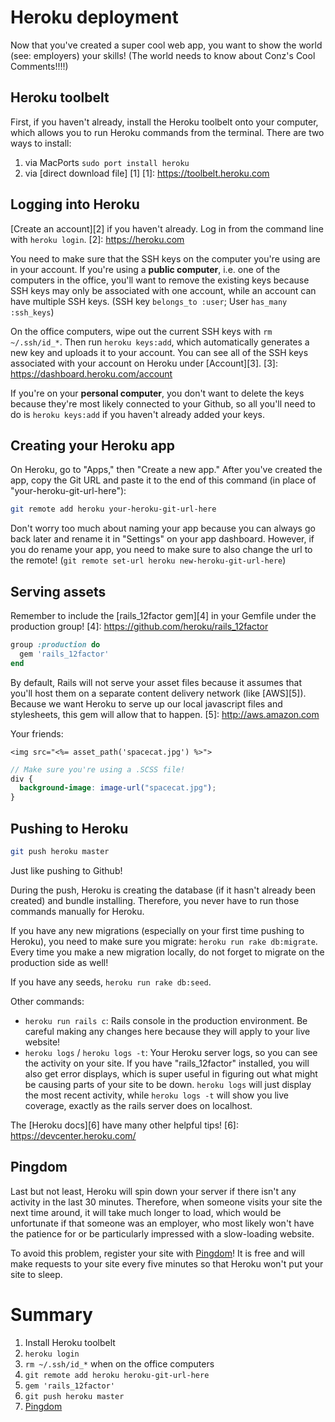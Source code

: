 # Heroku deployment
Now that you've created a super cool web app, you want to show the world (see: employers) your skills! (The world needs to know about Conz's Cool Comments!!!!)

## Heroku toolbelt
First, if you haven't already, install the Heroku toolbelt onto your computer, which allows you to run Heroku commands from the terminal. There are two ways to install:

1. via MacPorts `sudo port install heroku`
2. via [direct download file] [1]
[1]: https://toolbelt.heroku.com

## Logging into Heroku
[Create an account][2] if you haven't already. Log in from the command line with `heroku login`.
[2]: https://heroku.com

You need to make sure that the SSH keys on the computer you're using are in your account. If you're using a **public computer**, i.e. one of the computers in the office, you'll want to remove the existing keys because SSH keys may only be associated with one account, while an account can have multiple SSH keys. (SSH key `belongs_to :user`; User `has_many :ssh_keys`)

On the office computers, wipe out the current SSH keys with `rm ~/.ssh/id_*`. Then run `heroku keys:add`, which automatically generates a new key and uploads it to your account. You can see all of the SSH keys associated with your account on Heroku under [Account][3].
[3]: https://dashboard.heroku.com/account

If you're on your **personal computer**, you don't want to delete the keys because they're most likely connected to your Github, so all you'll need to do is `heroku keys:add` if you haven't already added your keys.

## Creating your Heroku app
On Heroku, go to "Apps," then "Create a new app." After you've created the app, copy the Git URL and paste it to the end of this command (in place of "your-heroku-git-url-here"):

```bash
git remote add heroku your-heroku-git-url-here
```

Don't worry too much about naming your app because you can always go back later and rename it in "Settings" on your app dashboard. However, if you do rename your app, you need to make sure to also change the url to the remote! (`git remote set-url heroku new-heroku-git-url-here`)

## Serving assets
Remember to include the [rails_12factor gem][4] in your Gemfile under the production group!
[4]: https://github.com/heroku/rails_12factor

```ruby
group :production do
  gem 'rails_12factor'
end
```

By default, Rails will not serve your asset files because it assumes that you'll host them on a separate content delivery network (like [AWS][5]).
Because we want Heroku to serve up our local javascript files and stylesheets, this gem will allow that to happen.
[5]: http://aws.amazon.com

Your friends:
```html+erb
<img src="<%= asset_path('spacecat.jpg') %>">
```

```scss
// Make sure you're using a .SCSS file!
div {
  background-image: image-url("spacecat.jpg");
}
```

## Pushing to Heroku
```bash
git push heroku master
```

Just like pushing to Github!

During the push, Heroku is creating the database (if it hasn't already been created) and bundle installing. Therefore, you never have to run those commands manually for Heroku.

If you have any new migrations (especially on your first time pushing to Heroku), you need to make sure you migrate: `heroku run rake db:migrate`. Every time you make a new migration locally, do not forget to migrate on the production side as well!

If you have any seeds, `heroku run rake db:seed`.

Other commands:
- `heroku run rails c`: Rails console in the production environment. Be careful making any changes here because they will apply to your live website!
- `heroku logs` / `heroku logs -t`: Your Heroku server logs, so you can see the activity on your site. If you have "rails_12factor" installed, you will also get error displays, which is super useful in figuring out what might be causing parts of your site to be down. `heroku logs` will just display the most recent activity, while `heroku logs -t` will show you live coverage, exactly as the rails server does on localhost.

The [Heroku docs][6] have many other helpful tips!
[6]: https://devcenter.heroku.com/

## Pingdom
Last but not least, Heroku will spin down your server if there isn't any activity in the last 30 minutes. Therefore, when someone visits your site the next time around, it will take much longer to load, which would be unfortunate if that someone was an employer, who most likely won't have the patience for or be particularly impressed with a slow-loading website.

To avoid this problem, register your site with [Pingdom][7]! It is free and will make requests to your site every five minutes so that Heroku won't put your site to sleep.

# Summary
1. Install Heroku toolbelt
2. `heroku login`
3. `rm ~/.ssh/id_*` when on the office computers
4. `git remote add heroku heroku-git-url-here`
5. `gem 'rails_12factor'`
6. `git push heroku master`
7. [Pingdom][7]

[7]: https://www.pingdom.com/free/
